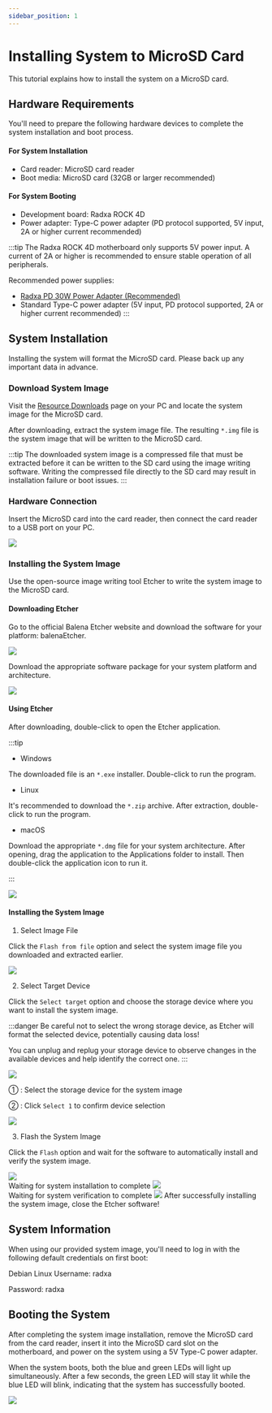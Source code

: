 ```yaml
---
sidebar_position: 1
---
```


# Installing System to MicroSD Card

This tutorial explains how to install the system on a MicroSD card.

## Hardware Requirements

You'll need to prepare the following hardware devices to complete the system installation and boot process.

#### For System Installation

- Card reader: MicroSD card reader
- Boot media: MicroSD card (32GB or larger recommended)

#### For System Booting

- Development board: Radxa ROCK 4D
- Power adapter: Type-C power adapter (PD protocol supported, 5V input, 2A or higher current recommended)

:::tip
The Radxa ROCK 4D motherboard only supports 5V power input. A current of 2A or higher is recommended to ensure stable operation of all peripherals.

Recommended power supplies:

- [Radxa PD 30W Power Adapter (Recommended)](https://radxa.com/products/accessories/power-pd-30w)
- Standard Type-C power adapter (5V input, PD protocol supported, 2A or higher current recommended)
  :::

## System Installation

Installing the system will format the MicroSD card. Please back up any important data in advance.

### Download System Image

Visit the [Resource Downloads](../../download) page on your PC and locate the system image for the MicroSD card.

After downloading, extract the system image file. The resulting `*.img` file is the system image that will be written to the MicroSD card.

:::tip
The downloaded system image is a compressed file that must be extracted before it can be written to the SD card using the image writing software. Writing the compressed file directly to the SD card may result in installation failure or boot issues.
:::

### Hardware Connection

Insert the MicroSD card into the card reader, then connect the card reader to a USB port on your PC.

<div style={{textAlign: 'center'}}>
  <img src="/img/rock4/4d/sd-insert.webp" style={{width: '100%', maxWidth: '1200px'}} />
</div>

### Installing the System Image

Use the open-source image writing tool Etcher to write the system image to the MicroSD card.

#### Downloading Etcher

Go to the official Balena Etcher website and download the software for your platform: balenaEtcher.

<div style={{textAlign: 'center'}}>
<img src="/img/rock4/4d/down-etcher-01.webp" style={{width: '100%', maxWidth: '1200px'}} />
</div>

Download the appropriate software package for your system platform and architecture.

<div style={{textAlign: 'center'}}>
<img src="/img/rock4/4d/down-etcher-02.webp" style={{width: '100%', maxWidth: '1200px'}} />
</div>

#### Using Etcher

After downloading, double-click to open the Etcher application.

:::tip

- Windows

The downloaded file is an `*.exe` installer. Double-click to run the program.

- Linux

It's recommended to download the `*.zip` archive. After extraction, double-click to run the program.

- macOS

Download the appropriate `*.dmg` file for your system architecture. After opening, drag the application to the Applications folder to install. Then double-click the application icon to run it.

:::

<div style={{textAlign: 'center'}}>
  <img src="/img/rock4/4d/down-etcher-00.webp" style={{width: '100%', maxWidth: '1200px'}} />
</div>

#### Installing the System Image

1. Select Image File

Click the `Flash from file` option and select the system image file you downloaded and extracted earlier.

<div style={{textAlign: 'center'}}>
  <img src="/img/rock4/4d/etcher-01.webp" style={{width: '100%', maxWidth: '1200px'}} />
</div>

2. Select Target Device

Click the `Select target` option and choose the storage device where you want to install the system image.

:::danger
Be careful not to select the wrong storage device, as Etcher will format the selected device, potentially causing data loss!

You can unplug and replug your storage device to observe changes in the available devices and help identify the correct one.
:::

<div style={{textAlign: 'center'}}>
  <img src="/img/rock4/4d/etcher-02.webp" style={{width: '100%', maxWidth: '1200px'}} />
</div>

① : Select the storage device for the system image

② : Click `Select 1` to confirm device selection

<div style={{textAlign: 'center'}}>
  <img src="/img/rock4/4d/etcher-03.webp" style={{width: '100%', maxWidth: '1200px'}} />
</div>

3. Flash the System Image

Click the `Flash` option and wait for the software to automatically install and verify the system image.

<div style={{textAlign: 'center'}}>
  <img src="/img/rock4/4d/etcher-04.webp" style={{width: '100%', maxWidth: '1200px'}} />
</div>

<div style={{textAlign: 'center'}}>
Waiting for system installation to complete
  <img src="/img/rock4/4d/etcher-05.webp" style={{width: '100%', maxWidth: '1200px'}} />
</div>

<div style={{textAlign: 'center'}}>
Waiting for system verification to complete
  <img src="/img/rock4/4d/etcher-07.webp" style={{width: '100%', maxWidth: '1200px'}} />
  After successfully installing the system image, close the Etcher software!
</div>

## System Information

When using our provided system image, you'll need to log in with the following default credentials on first boot:

Debian Linux
Username: radxa

Password: radxa

## Booting the System

After completing the system image installation, remove the MicroSD card from the card reader, insert it into the MicroSD card slot on the motherboard, and power on the system using a 5V Type-C power adapter.

When the system boots, both the blue and green LEDs will light up simultaneously. After a few seconds, the green LED will stay lit while the blue LED will blink, indicating that the system has successfully booted.

<div style={{textAlign: 'center'}}>
  <img src="/img/rock4/4d/boot-sd.webp" style={{width: '100%', maxWidth: '1200px'}} />
</div>
